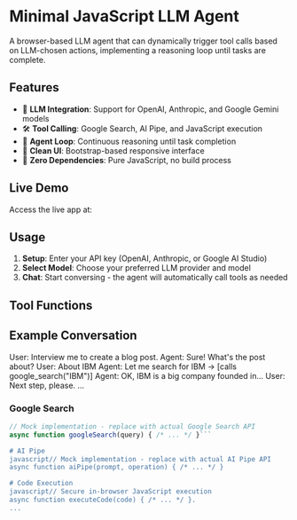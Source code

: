 # Minimal JavaScript LLM Agent

A browser-based LLM agent that can dynamically trigger tool calls based on LLM-chosen actions, implementing a reasoning loop until tasks are complete.

## Features

- 🤖 **LLM Integration**: Support for OpenAI, Anthropic, and Google Gemini models
- 🛠️ **Tool Calling**: Google Search, AI Pipe, and JavaScript execution
- 🔄 **Agent Loop**: Continuous reasoning until task completion
- 🎨 **Clean UI**: Bootstrap-based responsive interface
- 🚀 **Zero Dependencies**: Pure JavaScript, no build process

## Live Demo

Access the live app at: 

## Usage

1. **Setup**: Enter your API key (OpenAI, Anthropic, or Google AI Studio)
2. **Select Model**: Choose your preferred LLM provider and model
3. **Chat**: Start conversing - the agent will automatically call tools as needed

## Tool Functions

## Example Conversation
User: Interview me to create a blog post.
Agent: Sure! What's the post about?
User: About IBM
Agent: Let me search for IBM → [calls google_search("IBM")]
Agent: OK, IBM is a big company founded in... 
User: Next step, please.
...

### Google Search
```javascript
// Mock implementation - replace with actual Google Search API
async function googleSearch(query) { /* ... */ }```

# AI Pipe
javascript// Mock implementation - replace with actual AI Pipe API  
async function aiPipe(prompt, operation) { /* ... */ }

# Code Execution
javascript// Secure in-browser JavaScript execution
async function executeCode(code) { /* ... */ }.
...

